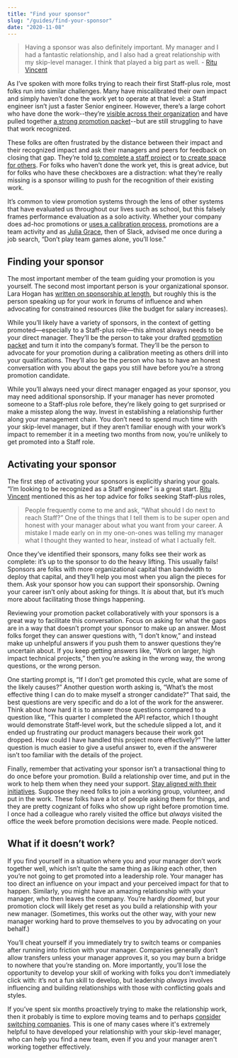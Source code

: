```yaml
---
title: "Find your sponsor"
slug: "/guides/find-your-sponsor"
date: "2020-11-08"
---
```



> Having a sponsor was also definitely important. My manager and I had a fantastic relationship, and I also had a great relationship with my skip-level manager. I think that played a big part as well.
> \- [Ritu Vincent](/stories/ritu-vincent)


As I’ve spoken with more folks trying to reach their first Staff-plus role, most folks run into similar challenges. Many have miscalibrated their own impact and simply haven’t done the work yet to operate at that level: a Staff engineer isn’t just a faster Senior engineer. However, there’s a large cohort who have done the work--they’re [visible across their organization](https://staffeng.com/guides/being-visible) and have pulled together [a strong promotion packet](https://staffeng.com/guides/promo-packets)--but are still struggling to have that work recognized.

These folks are often frustrated by the distance between their impact and their recognized impact and ask their managers and peers for feedback on closing that gap. They’re told [to complete a staff project](https://staffeng.com/guides/staff-projects) or [to create space for others](https://staffeng.com/guides/create-space-for-others). For folks who haven’t done the work yet, this is great advice, but for folks who have these checkboxes are a distraction: what they’re really missing is a sponsor willing to push for the recognition of their existing work.

It’s common to view promotion systems through the lens of other systems that have evaluated us throughout our lives such as school, but this falsely frames performance evaluation as a solo activity. Whether your company does ad-hoc promotions or [uses a calibration process](https://lethain.com/perf-management-system/), promotions are a team activity and as [Julia Grace](https://twitter.com/jewelia), then of Slack, advised me once during a job search, “Don’t play team games alone, you’ll lose.”

## Finding your sponsor

The most important member of the team guiding your promotion is you yourself. The second most important person is your organizational sponsor. Lara Hogan has [written on sponsorship at length](https://larahogan.me/blog/what-sponsorship-looks-like/), but roughly this is the person speaking up for your work in forums of influence and when advocating for constrained resources (like the budget for salary increases).

While you’ll likely have a variety of sponsors, in the context of getting promoted—especially to a Staff-plus role—this almost always needs to be your direct manager. They’ll be the person to take your drafted [promotion packet](https://staffeng.com/guides/promo-packets) and turn it into the company’s format. They’ll be the person to advocate for your promotion during a calibration meeting as others drill into your qualifications. They’ll also be the person who has to have an honest conversation with you about the gaps you still have before you’re a strong promotion candidate.

While you’ll always need your direct manager engaged as your sponsor, you may need additional sponsorship. If your manager has never promoted someone to a Staff-plus role before, they’re likely going to get surprised or make a misstep along the way. Invest in establishing a relationship further along your management chain. You don’t need to spend much time with your skip-level manager, but if they aren’t familiar enough with your work’s impact to remember it in a meeting two months from now, you’re unlikely to get promoted into a Staff role.

## Activating your sponsor

The first step of activating your sponsors is explicitly sharing your goals. “I’m looking to be recognized as a Staff engineer” is a great start. [Ritu Vincent](/stories/ritu-vincent) mentioned this as her top advice for folks seeking Staff-plus roles,

> People frequently come to me and ask, “What should I do next to reach Staff?” One of the things that I tell them is to be super open and honest with your manager about what you want from your career. A mistake I made early on in my one-on-ones was telling my manager what I thought they wanted to hear, instead of what I actually felt.

Once they’ve identified their sponsors, many folks see their work as complete: it’s up to the sponsor to do the heavy lifting. This usually fails! Sponsors are folks with more organizational capital than bandwidth to deploy that capital, and they’ll help you most when you align the pieces for them. Ask your sponsor how you can support their sponsorship. Owning your career isn’t only about asking for things. It _is_ about that, but it’s much more about facilitating those things happening.

Reviewing your promotion packet collaboratively with your sponsors is a great way to facilitate this conversation. Focus on asking for what the gaps are in a way that doesn’t prompt your sponsor to make up an answer. Most folks forget they can answer questions with, “I don’t know,” and instead make up unhelpful answers if you push them to answer questions they’re uncertain about. If you keep getting answers like, “Work on larger, high impact technical projects,” then you’re asking in the wrong way, the wrong questions, or the wrong person.

One starting prompt is, “If I don’t get promoted this cycle, what are some of the likely causes?” Another question worth asking is, “What’s the most effective thing I can do to make myself a stronger candidate?” That said, the best questions are very specific and do a lot of the work for the answerer. Think about how hard it is to answer those questions compared to a question like,  “This quarter I completed the API refactor, which I thought would demonstrate Staff-level work, but the schedule slipped a lot, and it ended up frustrating our product managers because their work got dropped. How could I have handled this project more effectively?” The latter question is much easier to give a useful answer to, even if the answerer isn’t too familiar with the details of the project.

Finally, remember that activating your sponsor isn’t a transactional thing to do once before your promotion. Build a relationship over time, and put in the work to help them when they need your support. [Stay aligned with their initiatives](https://staffeng.com/guides/staying-aligned-with-authority ). Suppose they need folks to join a working group, volunteer, and put in the work. These folks have a lot of people asking them for things, and they are pretty cognizant of folks who show up right before promotion time. I once had a colleague who rarely visited the office but _always_ visited the office the week before promotion decisions were made. People noticed.

## What if it doesn’t work?

If you find yourself in a situation where you and your manager don’t work together well, which isn’t quite the same thing as _liking_ each other, then you’re not going to get promoted into a leadership role. Your manager has too direct an influence on your impact and your perceived impact for that to happen. Similarly, you might have an amazing relationship with your manager, who then leaves the company. You’re hardly _doomed_, but your promotion clock will likely get reset as you build a relationship with your new manager. (Sometimes, this works out the other way, with your new manager working hard to prove themselves to you by advocating on your behalf.)

You’ll cheat yourself if you immediately try to switch teams or companies after running into friction with your manager. Companies generally don’t allow transfers unless your manager approves it, so you may burn a bridge to nowhere that you’re standing on. More importantly, you’ll lose the opportunity to develop your skill of working with folks you don’t immediately click with: it’s not a fun skill to develop, but leadership _always_ involves influencing and building relationships with those with conflicting goals and styles.

If you’ve spent six months proactively trying to make the relationship work, then it probably is time to explore moving teams and to perhaps [consider switching companies](https://staffeng.com/guides/deciding-to-switch). This is one of many cases where it's extremely helpful to have developed your relationship with your skip-level manager,
who can help you find a new team, even if you and your manager aren't working together effectively.
